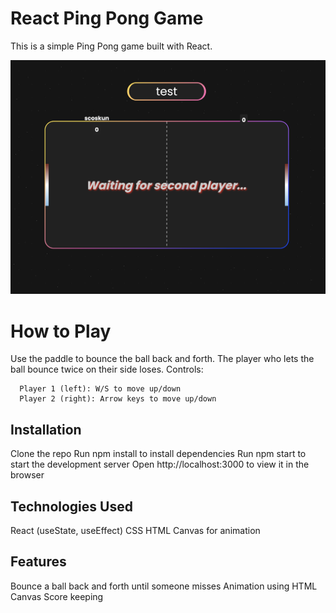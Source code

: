 # React Ping Pong Game
This is a simple Ping Pong game built with React.

<img src="https://github.com/csalihburak/React-Pong-Game-Project/blob/master/public/screenshot.png"> 

# How to Play
Use the paddle to bounce the ball back and forth.
The player who lets the ball bounce twice on their side loses.
Controls:
```
  Player 1 (left): W/S to move up/down
  Player 2 (right): Arrow keys to move up/down
```
## Installation
  Clone the repo
  Run npm install to install dependencies
  Run npm start to start the development server
  Open http://localhost:3000 to view it in the browser
## Technologies Used
  React (useState, useEffect)
  CSS
  HTML Canvas for animation
## Features
  Bounce a ball back and forth until someone misses
  Animation using HTML Canvas
  Score keeping
